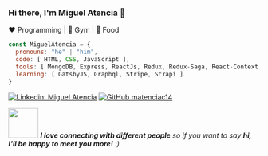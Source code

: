 ### Hi there, I'm Miguel Atencia 👋
  
:heart: Programming | :black_heart: Gym | :blue_heart: Food


~~~js
const MiguelAtencia = {
  pronouns: "he" | "him",
  code: [ HTML, CSS, JavaScript ],
  tools: [ MongoDB, Express, ReactJs, Redux, Redux-Saga, React-Context, NodeJS ],
  learning: [ GatsbyJS, Graphql, Stripe, Strapi ]
}
~~~


[![Linkedin: Miguel Atencia](https://img.shields.io/badge/-MiguelAtencia-blue?style=flat-square&logo=Linkedin&logoColor=white&link=https://www.linkedin.com/in/MiguelAtencia/)](https://www.linkedin.com/in/miguel-atencia-canoles-4b787884/)
[![GitHub matenciac14](https://img.shields.io/github/followers/matenciac14?label=follow&style=social)](https://github.com/matenciac14)

<img src="https://media.giphy.com/media/LnQjpWaON8nhr21vNW/giphy.gif" width="60"> <em><b>I love connecting with different people</b> so if you want to say <b>hi, I'll be happy to meet you more!</b> :)</em>



<!--
**matenciac14/matenciac14** is a ✨ _special_ ✨ repository because its `README.md` (this file) appears on your GitHub profile.

Here are some ideas to get you started:

- 🔭 I’m currently working on ...### Software Developer
- 🌱 I’m currently learning ...
- 👯 I’m looking to collaborate on ...
- 🤔 I’m looking for help with ...
- 💬 Ask me about ...
- 📫 How to reach me: ...
- 😄 Pronouns: ...
- ⚡ Fun fact: ...
-->
